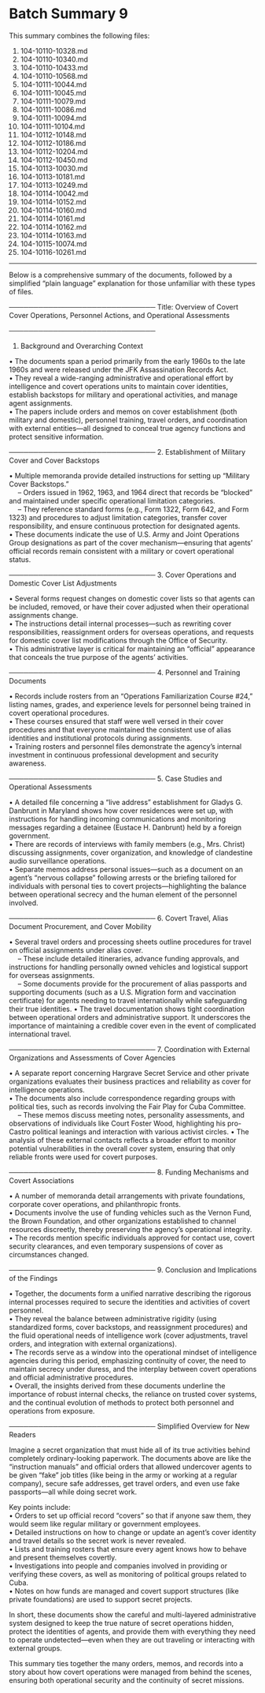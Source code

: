 # Batch Summary 9

This summary combines the following files:

1. 104-10110-10328.md
2. 104-10110-10340.md
3. 104-10110-10433.md
4. 104-10110-10568.md
5. 104-10111-10044.md
6. 104-10111-10045.md
7. 104-10111-10079.md
8. 104-10111-10086.md
9. 104-10111-10094.md
10. 104-10111-10104.md
11. 104-10112-10148.md
12. 104-10112-10186.md
13. 104-10112-10204.md
14. 104-10112-10450.md
15. 104-10113-10030.md
16. 104-10113-10181.md
17. 104-10113-10249.md
18. 104-10114-10042.md
19. 104-10114-10152.md
20. 104-10114-10160.md
21. 104-10114-10161.md
22. 104-10114-10162.md
23. 104-10114-10163.md
24. 104-10115-10074.md
25. 104-10116-10261.md

---

Below is a comprehensive summary of the documents, followed by a simplified “plain language” explanation for those unfamiliar with these types of files.

──────────────────────────────
Title: Overview of Covert Cover Operations, Personnel Actions, and Operational Assessments

──────────────────────────────
1. Background and Overarching Context

• The documents span a period primarily from the early 1960s to the late 1960s and were released under the JFK Assassination Records Act.  
• They reveal a wide-ranging administrative and operational effort by intelligence and covert operations units to maintain cover identities, establish backstops for military and operational activities, and manage agent assignments.  
• The papers include orders and memos on cover establishment (both military and domestic), personnel training, travel orders, and coordination with external entities—all designed to conceal true agency functions and protect sensitive information.

──────────────────────────────
2. Establishment of Military Cover and Cover Backstops

• Multiple memoranda provide detailed instructions for setting up “Military Cover Backstops.”  
  – Orders issued in 1962, 1963, and 1964 direct that records be “blocked” and maintained under specific operational limitation categories.  
  – They reference standard forms (e.g., Form 1322, Form 642, and Form 1323) and procedures to adjust limitation categories, transfer cover responsibility, and ensure continuous protection for designated agents.  
• These documents indicate the use of U.S. Army and Joint Operations Group designations as part of the cover mechanism—ensuring that agents’ official records remain consistent with a military or covert operational status.

──────────────────────────────
3. Cover Operations and Domestic Cover List Adjustments

• Several forms request changes on domestic cover lists so that agents can be included, removed, or have their cover adjusted when their operational assignments change.  
• The instructions detail internal processes—such as rewriting cover responsibilities, reassignment orders for overseas operations, and requests for domestic cover list modifications through the Office of Security.  
• This administrative layer is critical for maintaining an “official” appearance that conceals the true purpose of the agents’ activities.

──────────────────────────────
4. Personnel and Training Documents

• Records include rosters from an “Operations Familiarization Course #24,” listing names, grades, and experience levels for personnel being trained in covert operational procedures.  
• These courses ensured that staff were well versed in their cover procedures and that everyone maintained the consistent use of alias identities and institutional protocols during assignments.  
• Training rosters and personnel files demonstrate the agency’s internal investment in continuous professional development and security awareness.

──────────────────────────────
5. Case Studies and Operational Assessments

• A detailed file concerning a “live address” establishment for Gladys G. Danbrunt in Maryland shows how cover residences were set up, with instructions for handling incoming communications and monitoring messages regarding a detainee (Eustace H. Danbrunt) held by a foreign government.  
• There are records of interviews with family members (e.g., Mrs. Christ) discussing assignments, cover organization, and knowledge of clandestine audio surveillance operations.  
• Separate memos address personal issues—such as a document on an agent’s “nervous collapse” following arrests or the briefing tailored for individuals with personal ties to covert projects—highlighting the balance between operational secrecy and the human element of the personnel involved.

──────────────────────────────
6. Covert Travel, Alias Document Procurement, and Cover Mobility

• Several travel orders and processing sheets outline procedures for travel on official assignments under alias cover.  
  – These include detailed itineraries, advance funding approvals, and instructions for handling personally owned vehicles and logistical support for overseas assignments.  
  – Some documents provide for the procurement of alias passports and supporting documents (such as a U.S. Migration form and vaccination certificate) for agents needing to travel internationally while safeguarding their true identities.
• The travel documentation shows tight coordination between operational orders and administrative support. It underscores the importance of maintaining a credible cover even in the event of complicated international travel.

──────────────────────────────
7. Coordination with External Organizations and Assessments of Cover Agencies

• A separate report concerning Hargrave Secret Service and other private organizations evaluates their business practices and reliability as cover for intelligence operations.  
• The documents also include correspondence regarding groups with political ties, such as records involving the Fair Play for Cuba Committee.  
  – These memos discuss meeting notes, personality assessments, and observations of individuals like Court Foster Wood, highlighting his pro-Castro political leanings and interaction with various activist circles.
• The analysis of these external contacts reflects a broader effort to monitor potential vulnerabilities in the overall cover system, ensuring that only reliable fronts were used for covert purposes.

──────────────────────────────
8. Funding Mechanisms and Covert Associations

• A number of memoranda detail arrangements with private foundations, corporate cover operations, and philanthropic fronts.  
• Documents involve the use of funding vehicles such as the Vernon Fund, the Brown Foundation, and other organizations established to channel resources discreetly, thereby preserving the agency’s operational integrity.  
• The records mention specific individuals approved for contact use, covert security clearances, and even temporary suspensions of cover as circumstances changed.

──────────────────────────────
9. Conclusion and Implications of the Findings

• Together, the documents form a unified narrative describing the rigorous internal processes required to secure the identities and activities of covert personnel.  
• They reveal the balance between administrative rigidity (using standardized forms, cover backstops, and reassignment procedures) and the fluid operational needs of intelligence work (cover adjustments, travel orders, and integration with external organizations).  
• The records serve as a window into the operational mindset of intelligence agencies during this period, emphasizing continuity of cover, the need to maintain secrecy under duress, and the interplay between covert operations and official administrative procedures.  
• Overall, the insights derived from these documents underline the importance of robust internal checks, the reliance on trusted cover systems, and the continual evolution of methods to protect both personnel and operations from exposure.

──────────────────────────────
Simplified Overview for New Readers

Imagine a secret organization that must hide all of its true activities behind completely ordinary-looking paperwork. The documents above are like the “instruction manuals” and official orders that allowed undercover agents to be given “fake” job titles (like being in the army or working at a regular company), secure safe addresses, get travel orders, and even use fake passports—all while doing secret work. 

Key points include:  
• Orders to set up official record “covers” so that if anyone saw them, they would seem like regular military or government employees.  
• Detailed instructions on how to change or update an agent’s cover identity and travel details so the secret work is never revealed.  
• Lists and training rosters that ensure every agent knows how to behave and present themselves covertly.  
• Investigations into people and companies involved in providing or verifying these covers, as well as monitoring of political groups related to Cuba.  
• Notes on how funds are managed and covert support structures (like private foundations) are used to support secret projects.

In short, these documents show the careful and multi-layered administrative system designed to keep the true nature of secret operations hidden, protect the identities of agents, and provide them with everything they need to operate undetected—even when they are out traveling or interacting with external groups.

This summary ties together the many orders, memos, and records into a story about how covert operations were managed from behind the scenes, ensuring both operational security and the continuity of secret missions.